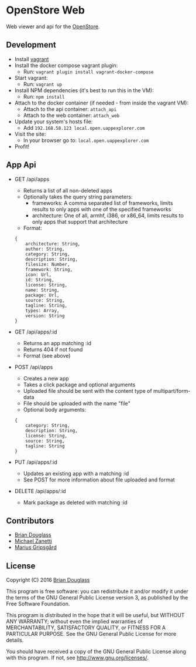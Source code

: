 # OpenStore Web

Web viewer and api for the [OpenStore](http://notyetthere.org/openstore-tweakgeek-and-more/).

## Development

* Install [vagrant](http://vagrantup.com/)
* Install the docker compose vagrant plugin:
    * Run: `vagrant plugin install vagrant-docker-compose`
* Start vagrant:
    * Run: `vagrant up`
* Install NPM dependencies (it's best to run this in the VM):
    * Run: `npm install`
* Attach to the docker container (if needed - from inside the vagrant VM):
    * Attach to the api container: `attach_api`
    * Attach to the web container: `attach_web`
* Update your system's hosts file:
    * Add `192.168.58.123 local.open.uappexplorer.com`
* Visit the site:
    * In your browser go to: `local.open.uappexplorer.com`
* Profit!

## App Api

* GET /api/apps
    * Returns a list of all non-deleted apps
    * Optionally takes the query string parameters:
        * frameworks: A comma separated list of frameworks, limits results to only apps with one of the specified frameworks
        * architecture: One of all, armhf, i386, or x86_64, limits results to only apps that support that architecture
    * Format:

    ```
    {
        architecture: String,
        author: String,
        category: String,
        description: String,
        filesize: Number,
        framework: String,
        icon: Url,
        id: String,
        license: String,
        name: String,
        package: Url,
        source: String,
        tagline: String,
        types: Array,
        version: String
    }
    ```

* GET /api/apps/:id
    * Returns an app matching :id
    * Returns 404 if not found
    * Format (see above)

* POST /api/apps
    * Creates a new app
    * Takes a click package and optional arguments
    * Uploaded file should be sent with the content type of multipart/form-data
    * File should be uploaded with the name "file"
    * Optional body arguments:

    ```
    {
        category: String,
        description: String,
        license: String,
        source: String,
        tagline: String
    }
    ```

* PUT /api/apps/:id
    * Updates an existing app with a matching :id
    * See POST for more information about file uploaded and format
* DELETE /api/apps/:id
    * Mark package as deleted with matching :id

## Contributors ##

* [Brian Douglass](http://bhdouglass.com/)
* [Michael Zanetti](http://notyetthere.org/)
* [Marius Gripsgård](http://mariogrip.com/)

## License ##

Copyright (C) 2016 [Brian Douglass](http://bhdouglass.com/)

This program is free software: you can redistribute it and/or modify it under the terms of the GNU General Public License version 3, as published
by the Free Software Foundation.

This program is distributed in the hope that it will be useful, but WITHOUT ANY WARRANTY; without even the implied warranties of MERCHANTABILITY, SATISFACTORY QUALITY, or FITNESS FOR A PARTICULAR PURPOSE.  See the GNU General Public License for more details.

You should have received a copy of the GNU General Public License along with this program.  If not, see <http://www.gnu.org/licenses/>.

